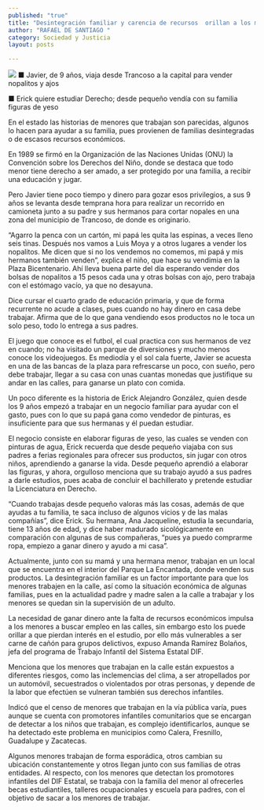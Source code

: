 ```yaml
---
published: "true"
title: "Desintegración familiar y carencia de recursos  orillan a los menores a trabajar, señala SEDIF"
author: "RAFAEL DE SANTIAGO "
category: Sociedad y Justicia
layout: posts

---
```


![](http://i.imgur.com/NigL20xm.jpg)
■ Javier, de 9 años, viaja desde Trancoso a la capital para vender nopalitos y ajos 

■ Erick quiere estudiar Derecho; desde pequeño vendía con su familia figuras de yeso 

En el estado las historias de menores que trabajan son parecidas, algunos lo hacen para ayudar a su familia, pues provienen de familias desintegradas o de escasos recursos económicos.

En 1989 se firmó en la Organización de las Naciones Unidas (ONU) la Convención sobre los Derechos del Niño, donde se destaca que todo menor tiene derecho a ser amado, a ser protegido por una familia, a recibir una educación y jugar.

Pero Javier tiene poco tiempo y dinero para gozar esos privilegios, a sus 9 años se levanta desde temprana hora para realizar un recorrido en camioneta junto a su padre y sus hermanos para cortar nopales en una zona del municipio de Trancoso, de donde es originario.

“Agarro la penca con un cartón, mi papá les quita las espinas, a veces lleno seis tinas. Después nos vamos a Luis Moya y a otros lugares a vender los nopalitos. Me dicen que si no los vendemos no comemos, mi papá y mis hermanos también venden”, explica el niño, que hace su vendimia en la Plaza Bicentenario.
Ahí lleva buena parte del día esperando vender dos bolsas de nopalitos a 15 pesos cada una y otras bolsas con ajo, pero trabaja con el estómago vacío, ya que no desayuna.

Dice cursar el cuarto grado de educación primaria, y que de forma recurrente no acude a clases, pues cuando no hay dinero en casa debe trabajar. Afirma que de lo que gana vendiendo esos productos no le toca un solo peso, todo lo entrega a sus padres.

El juego que conoce es el futbol, el cual practica con sus hermanos de vez en cuando; no ha visitado un parque de diversiones y mucho menos conoce los videojuegos.
Es mediodía y el sol cala fuerte, Javier se acuesta en una de las bancas de la plaza para refrescarse un poco, con sueño, pero debe trabajar, llegar a su casa con unas cuantas monedas que justifique su andar en las calles, para ganarse un plato con comida.

Un poco diferente es la historia de Erick Alejandro González, quien desde los 9 años empezó a trabajar en un negocio familiar para ayudar con el gasto, pues con lo que su papá gana como vendedor de pinturas, es insuficiente para que sus hermanas y él puedan estudiar.

El negocio consiste en elaborar figuras de yeso, las cuales se venden con pinturas de agua, Erick recuerda que desde pequeño viajaba con sus padres a ferias regionales para ofrecer sus productos, sin jugar con otros niños, aprendiendo a ganarse la vida.
Desde pequeño aprendió a elaborar las figuras, y ahora, orgulloso menciona que su trabajo ayudó a sus padres a darle estudios, pues acaba de concluir el bachillerato y pretende estudiar la Licenciatura en Derecho.

“Cuando trabajas desde pequeño valoras más las cosas, además de que ayudas a tu familia, te saca incluso de algunos vicios y de las malas compañías”, dice Erick.
Su hermana, Ana Jacqueline, estudia la secundaria, tiene 13 años de edad, y dice haber madurado sicológicamente en comparación con algunas de sus compañeras, “pues ya puedo comprarme ropa, empiezo a ganar dinero y ayudo a mi casa”.

Actualmente, junto con su mamá y una hermana menor, trabajan en un local que se encuentra en el interior del Parque La Encantada, donde venden sus productos.
La desintegración familiar es un factor importante para que los menores trabajen en la calle, así como la situación económica de algunas familias, pues en la actualidad padre y madre salen a la calle a trabajar y los menores se quedan sin la supervisión de un adulto.

La necesidad de ganar dinero ante la falta de recursos económicos impulsa a los menores a buscar empleo en las calles, sin embargo esto los puede orillar a que pierdan interés en el estudio, por ello más vulnerables a ser carne de cañón para grupos delictivos, expuso Amanda Ramírez Bolaños, jefa del programa de Trabajo Infantil del Sistema Estatal DIF.

Menciona que los menores que trabajan en la calle están expuestos a diferentes riesgos, como las inclemencias del clima, a ser atropellados por un automóvil, secuestrados o violentados por otras personas, y depende de la labor que efectúen se vulneran también sus derechos infantiles.

Indicó que el censo de menores que trabajan en la vía pública varía, pues aunque se cuenta con promotores infantiles comunitarios que se encargan de detectar a los niños que trabajan, es complejo identificarlos, aunque se ha detectado este problema en municipios como Calera, Fresnillo, Guadalupe y Zacatecas. 

Algunos menores trabajan de forma esporádica, otros cambian su ubicación constantemente y otros llegan junto con sus familias de otras entidades.
Al respecto, con los menores que detectan los promotores infantiles del DIF Estatal, se trabaja con la familia del menor al ofrecerles becas estudiantiles, talleres ocupacionales y escuela para padres, con el objetivo de sacar a los menores de trabajar.
